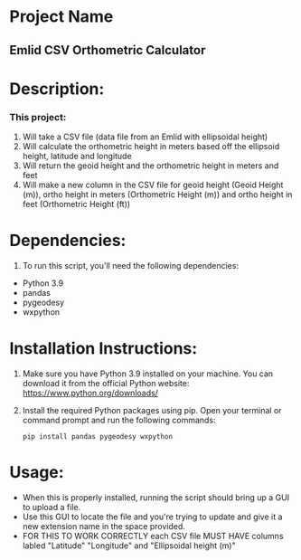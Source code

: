 # Project Name
## Emlid CSV Orthometric Calculator

# Description:
### This project:
1. Will take a CSV file (data file from an Emlid with ellipsoidal height)
1. Will calculate the orthometric height in meters based off the ellipsoid height, latitude and longitude
1. Will return the geoid height and the orthometric height in meters and feet
1. Will make a new column in the CSV file for geoid height (Geoid Height (m)), ortho height in meters (Orthometric Height (m)) and ortho height in feet (Orthometric Height (ft))

# Dependencies:
1. To run this script, you'll need the following dependencies:

- Python 3.9
- pandas
- pygeodesy
- wxpython

# Installation Instructions:
1. Make sure you have Python 3.9 installed on your machine. You can download it from the official Python website: https://www.python.org/downloads/

2. Install the required Python packages using pip. Open your terminal or command prompt and run the following commands:

    `pip install pandas pygeodesy wxpython`

# Usage:
- When this is properly installed, running the script should bring up a GUI to upload a file.
- Use this GUI to locate the file and you're trying to update and give it a new extension name in the space provided.
- FOR THIS TO WORK CORRECTLY each CSV file MUST HAVE columns labled "Latitude" "Longitude" and "Ellipsoidal height (m)"
